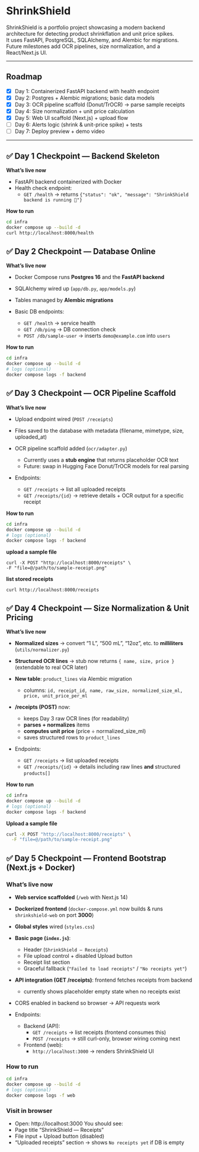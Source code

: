 # ShrinkShield

ShrinkShield is a portfolio project showcasing a modern backend architecture for detecting product shrinkflation and unit price spikes.  
It uses FastAPI, PostgreSQL, SQLAlchemy, and Alembic for migrations. Future milestones add OCR pipelines, size normalization, and a React/Next.js UI.

---

## Roadmap

- [x] Day 1: Containerized FastAPI backend with health endpoint  
- [x] Day 2: Postgres + Alembic migrations; basic data models  
- [x] Day 3: OCR pipeline scaffold (Donut/TrOCR) → parse sample receipts  
- [x] Day 4: Size normalization + unit price calculation  
- [x] Day 5: Web UI scaffold (Next.js) + upload flow  
- [ ] Day 6: Alerts logic (shrink & unit-price spike) + tests  
- [ ] Day 7: Deploy preview + demo video  

---

## ✅ Day 1 Checkpoint — Backend Skeleton

**What’s live now**

- FastAPI backend containerized with Docker  
- Health check endpoint:  
  - `GET /health` → returns `{"status": "ok", "message": "ShrinkShield backend is running 🚀"}`  

**How to run**

```bash
cd infra
docker compose up --build -d
curl http://localhost:8000/health
```


## ✅ Day 2 Checkpoint — Database Online

**What’s live now**

- Docker Compose runs **Postgres 16** and the **FastAPI backend**  
- SQLAlchemy wired up (`app/db.py`, `app/models.py`)  
- Tables managed by **Alembic migrations**
   
- Basic DB endpoints:  
  - `GET /health` → service health  
  - `GET /db/ping` → DB connection check  
  - `POST /db/sample-user` → inserts `demo@example.com` into `users`  

**How to run**

```bash
cd infra
docker compose up --build -d
# logs (optional)
docker compose logs -f backend
```


## ✅ Day 3 Checkpoint — OCR Pipeline Scaffold

**What’s live now**

- Upload endpoint wired (`POST /receipts`)  
- Files saved to the database with metadata (filename, mimetype, size, uploaded_at)  
- OCR pipeline scaffold added (`ocr/adapter.py`)  
  - Currently uses a **stub engine** that returns placeholder OCR text  
  - Future: swap in Hugging Face Donut/TrOCR models for real parsing
    
- Endpoints:  
  - `GET /receipts` → list all uploaded receipts  
  - `GET /receipts/{id}` → retrieve details + OCR output for a specific receipt  

**How to run**

```bash
cd infra
docker compose up --build -d
# logs (optional)
docker compose logs -f backend
```
**upload a sample file**
```
curl -X POST "http://localhost:8000/receipts" \
-F "file=@/path/to/sample-receipt.png"
```
**list stored receipts**
```
curl http://localhost:8000/receipts
```


## ✅ Day 4 Checkpoint — Size Normalization & Unit Pricing

**What’s live now**

- **Normalized sizes** → convert “1 L”, “500 mL”, “12oz”, etc. to **milliliters** (`utils/normalizer.py`)
- **Structured OCR lines** → stub now returns `{ name, size, price }` (extendable to real OCR later)
- **New table**: `product_lines` via Alembic migration  
  - columns: `id, receipt_id, name, raw_size, normalized_size_ml, price, unit_price_per_ml`
- **/receipts (POST)** now:
  - keeps Day 3 raw OCR lines (for readability)
  - **parses + normalizes** items
  - **computes unit price** (price ÷ normalized_size_ml)
  - saves structured rows to `product_lines`
    
- Endpoints:
  - `GET /receipts` → list uploaded receipts
  - `GET /receipts/{id}` → details including raw lines **and** structured `products[]`

**How to run**

```bash
cd infra
docker compose up --build -d
# logs (optional)
docker compose logs -f backend
```
**Upload a sample file**

```bash
curl -X POST "http://localhost:8000/receipts" \
  -F "file=@/path/to/sample-receipt.png"
```


## ✅ Day 5 Checkpoint — Frontend Bootstrap (Next.js + Docker)

### What’s live now
- **Web service scaffolded** (`/web` with Next.js 14)
- **Dockerized frontend** (`docker-compose.yml` now builds & runs `shrinkshield-web` on port **3000**)
- **Global styles** wired (`styles.css`)
- **Basic page (`index.js`)**:
  - Header (`ShrinkShield — Receipts`)
  - File upload control + disabled Upload button
  - Receipt list section
  - Graceful fallback (`"Failed to load receipts"` / `"No receipts yet"`)
- **API integration (GET /receipts)**: frontend fetches receipts from backend
  - currently shows placeholder empty state when no receipts exist
- CORS enabled in backend so browser → API requests work
  
- Endpoints:
  - Backend (API):  
    - `GET /receipts` → list receipts (frontend consumes this)  
    - `POST /receipts` → still curl-only, browser wiring coming next  
  - Frontend (web):  
    - `http://localhost:3000` → renders ShrinkShield UI  

### How to run
```bash
cd infra
docker compose up --build -d
# logs (optional)
docker compose logs -f web
```

### Visit in browser
- Open: http://localhost:3000    You should see:
- Page title “ShrinkShield — Receipts”
- File input + Upload button (disabled)
- “Uploaded receipts” section → shows `No receipts yet` if DB is empty
